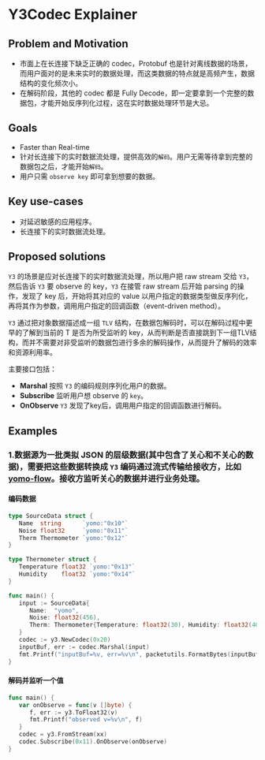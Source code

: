 # Y3Codec Explainer

## Problem and Motivation

- 市面上在长连接下缺乏正确的 codec，Protobuf 也是针对离线数据的场景，而用户面对的是未来实时的数据处理，而这类数据的特点就是高频产生，数据结构的变化频次小。
- 在解码阶段，其他的 codec 都是 Fully Decode，即一定要拿到一个完整的数据包，才能开始反序列化过程，这在实时数据处理环节是大忌。

## Goals

- Faster than Real-time
- 针对长连接下的实时数据流处理，提供高效的`解码`。用户无需等待拿到完整的数据包之后，才能开始`解码`。
- 用户只需 `observe key` 即可拿到想要的数据。

## Key use-cases

- 对延迟敏感的应用程序。
- 长连接下的实时数据流处理。

## Proposed solutions

`Y3` 的场景是应对长连接下的实时数据流处理，所以用户把 raw stream 交给 `Y3`，然后告诉 `Y3` 要 observe 的 key，`Y3` 在接管 raw stream 后开始 parsing 的操作，发现了 key 后，开始将其对应的 value 以用户指定的数据类型做反序列化，再将其作为参数，调用用户指定的回调函数（event-driven method）。

`Y3` 通过把对象数据描述成一组 `TLV` 结构，在数据包解码时，可以在解码过程中更早的了解到当前的 T 是否为所受监听的 key，从而判断是否直接跳到下一组TLV结构，而并不需要对非受监听的数据包进行多余的解码操作，从而提升了解码的效率和资源利用率。

主要接口包括：

- **Marshal** 按照 `Y3` 的编码规则序列化用户的数据。
- **Subscribe** 监听用户想 observe 的 `key`。
- **OnObserve** `Y3` 发现了key后，调用用户指定的回调函数进行解码。

## Examples

### 1.数据源为一批类拟 JSON 的层级数据(其中包含了关心和不关心的数据)，需要把这些数据转换成 `Y3` 编码通过流式传输给接收方，比如 [yomo-flow](https://yomo.run/flow)。接收方监听关心的数据并进行业务处理。

#### 编码数据

```go
type SourceData struct {
   Name  string      `yomo:"0x10"`
   Noise float32     `yomo:"0x11"`
   Therm Thermometer `yomo:"0x12"`
}

type Thermometer struct {
   Temperature float32 `yomo:"0x13"`
   Humidity    float32 `yomo:"0x14"`
}

func main() {
   input := SourceData{
      Name:  "yomo",
      Noise: float32(456),
      Therm: Thermometer{Temperature: float32(30), Humidity: float32(40)},
   }
   codec := y3.NewCodec(0x20)
   inputBuf, err := codec.Marshal(input)
   fmt.Printf("inputBuf=%v, err=%v\n", packetutils.FormatBytes(inputBuf), err)
}
```

#### 解码并监听一个值

```go
func main() {
   var onObserve = func(v []byte) {
      f, err := y3.ToFloat32(v)
      fmt.Printf("observed v=%v\n", f)
   }
   codec = y3.FromStream(xx)
   codec.Subscribe(0x11).OnObserve(onObserve)
}
```
